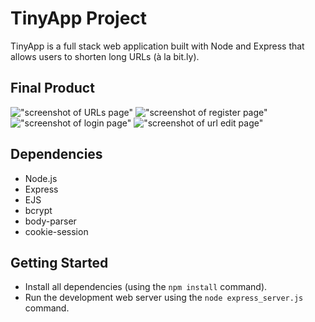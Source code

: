 # TinyApp Project

TinyApp is a full stack web application built with Node and Express that allows users to shorten long URLs (à la bit.ly).

## Final Product

!["screenshot of URLs page"](#)
!["screenshot of register page"](#)
!["screenshot of login page"](#)
!["screenshot of url edit page"](#)

## Dependencies

- Node.js
- Express
- EJS
- bcrypt
- body-parser
- cookie-session


## Getting Started

- Install all dependencies (using the `npm install` command).
- Run the development web server using the `node express_server.js` command.